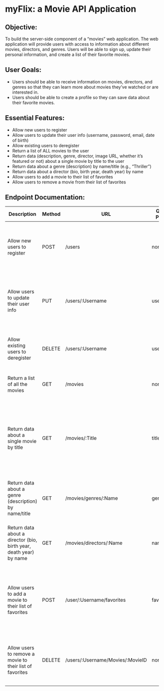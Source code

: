 myFlix: a Movie API Application
===============================

## Objective:

To build the server-side component of a “movies” web application. The web application will provide users with access to information about different movies, directors, and genres. Users will be able to sign up, update their personal information, and create a list of their favorite movies.

## User Goals:

-   Users should be able to receive information on movies, directors, and genres so that they can learn more about movies they’ve watched or are interested in.
-   Users should be able to create a profile so they can save data about their favorite movies.

## Essential Features:

-   Allow new users to register
-   Allow users to update their user info (username, password, email, date of birth)
-   Allow existing users to deregister
-   Return a list of ALL movies to the user
-   Return data (description, genre, director, image URL, whether it’s featured or not) about a single movie by title to the user
-   Return data about a genre (description) by name/title (e.g., “Thriller”)
-   Return data about a director (bio, birth year, death year) by name
-   Allow users to add a movie to their list of favorites
-   Allow users to remove a movie from their list of favorites

## Endpoint Documentation:

Description                               | Method | URL             | Query Param | Body of Request                                             | Body of Response
------------------------------------------|--------|-----------------|-------------|-------------------------------------------------------------|-----------------
Allow new users to register               |POST    |/users           |none         |A JSON object holding data about the user to register        |A JSON object containing data about the user that was registered
Allow users to update their user info     |PUT     |/users/:Username |username     |A JSON object holding the new data about the user to register|A message indicating the user info was successfully updated
Allow existing users to deregister        |DELETE  |/users/:Username |username     |none                                                         |A message indicating the user was successfully deregistered
Return a list of all the movies           |GET     |/movies          |none         |none                                                |A JSON object containing data about all movies
Return data about a single movie by title |GET     |/movies/:Title   |title        |none       |A JSON object containing data (description, genre, director, image URL, whether it’s featured or not) about the movie
Return data about a genre (description) by name/title |GET |/movies/genres/:Name |genre |none |A JSON object containing a description of the requested genre
Return data about a director (bio, birth year, death year) by name |GET |/movies/directors/:Name |name |none |A JSON object containing data about the requested director
Allow users to add a movie to their list of favorites |POST |/user/:Username/favorites |favorites |A JSON Object holding data about the movies to add to the favorites list |A message indicating the movie was successfully added from the favorites list
Allow users to remove a movie to their list of favorites |DELETE |/users/:Username/Movies/:MovieID |none |none |A message indicating the movie was successfully deleted from the favorites list
